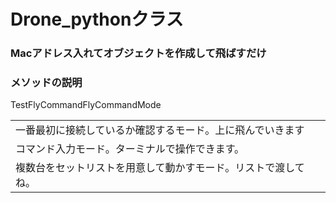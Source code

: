 # Drone_pythonクラス
### Macアドレス入れてオブジェクトを作成して飛ばすだけ
### メソッドの説明
<table>
<thread>
<tr>TestFly</tr>
<td>一番最初に接続しているか確認するモード。上に飛んでいきます</td>
<tr>CommandFly<tr>
<td>コマンド入力モード。ターミナルで操作できます。</td>
<tr>CommandMode</tr>
<td>複数台をセットリストを用意して動かすモード。リストで渡してね。</td>
</thread>
</table>

